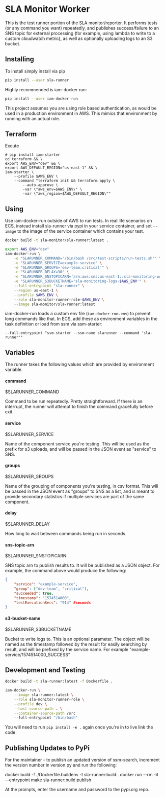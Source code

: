 # SLA Monitor Worker

This is the test runner portion of the SLA monitor/reporter. It performs tests (or any command you want) repeatedly, and publishes success/failure to an SNS topic for external processing (for example, using lambda to write to a custom cloudwatch metric), as well as optionally uploading logs to an S3 bucket.

## Installing

To install simply install via pip

```bash
pip install --user sla-runner
```

Highly recommended is iam-docker run:

```bash
pip install --user iam-docker-run
```

This project assumes you are using role based authentication, as would be used in a production environment in AWS. This mimics that environment by running with an actual role.

## Terraform

Excute 

```shell
# pip install iam-starter
cd terraform && \
export AWS_ENV="dev" && \
export AWS_DEFAULT_REGION="us-east-1" && \
iam-starter \
    --profile $AWS_ENV \
    --command "terraform init && terraform apply \
        --auto-approve \
        -var \"aws_env=$AWS_ENV\" \
        -var \"aws_region=$AWS_DEFAULT_REGION\""
```

## Using

Use iam-docker-run outside of AWS to run tests. In real life scenarios on ECS, instead install sla-runner via pypi in your service container, and set `--image` to the image of the service container which contains your test.

```bash
docker build -t sla-monitor/sla-runner:latest .

export AWS_ENV="dev"
iam-docker-run \
    -e "SLARUNNER_COMMAND='/bin/bash /src/test-scripts/run-tests.sh'" \
    -e "SLARUNNER_SERVICE=example-service" \
    -e "SLARUNNER_GROUPS='dev-team,critical'" \
    -e "SLARUNNER_DELAY=30" \
    -e "SLARUNNER_SNSTOPICARN='arn:aws:sns:us-east-1::sla-monitoring-worker-$AWS_ENV'" \
    -e "SLARUNNER_S3BUCKETNAME='sla-monitoring-logs-$AWS_ENV'" \
    --full-entrypoint "sla-runner" \
    --region us-east-1 \
    --profile $AWS_ENV \
    --role sla-monitor-runner-role-$AWS_ENV \
    --image sla-monitor/sla-runner:latest
```

iam-docker-run loads a custom env file (`iam-docker-run.env`) to prevent long commands like that. In ECS, add these as environment variables in the task definition or load from ssm via ssm-starter:

```
--full-entrypoint "ssm-starter --ssm-name slarunner --command 'sla-runner'"
```

## Variables

The runner takes the following values which are provided by environment variable. 

#### command

$SLARUNNER_COMMAND

Command to be run repeatedly. Pretty straightforward. If there is an interrupt, the runner will attempt to finish the command gracefully before exit.

#### service

$SLARUNNER_SERVICE

Name of the component service you're testing. This will be used as the prefix for s3 uploads, and will be passed in the JSON event as "service" to SNS.

#### groups

$SLARUNNER_GROUPS

Name of the grouping of components you're testing, in csv format. This will be passed in the JSON event as "groups" to SNS as a list, and is meant to provide secondary statistics if multiple services are part of the same component.

#### delay

$SLARUNNER_DELAY

How long to wait between commands being run in seconds.

#### sns-topic-arn

$SLARUNNER_SNSTOPICARN

SNS topic arn to publish results to. It will be published as a JSON object. For example, the command above would produce the following:

```json
{
    "service": "example-service",
    "group": ["dev-team", "critical"],
    "succeeded": true,
    "timestamp": "1574514000",
    "testExecutionSecs": "914" #seconds
}
```

#### s3-bucket-name

$SLARUNNER_S3BUCKETNAME

Bucket to write logs to. This is an optional parameter. The object will be named as the timestamp followed by the result for easily searching by result, and will be prefixed by the service name. For example "example-service/1574514000_SUCCESS"

## Development and Testing

```bash
docker build -t sla-runner:latest -f Dockerfile .
```

```bash
iam-docker-run \
    --image sla-runner:latest \
    --role sla-monitor-runner-role \
    --profile dev \
    --host-source-path . \
    --container-source-path /src
    --full-entrypoint "/bin/bash"
```

You will need to run `pip install -e .` again once you're in to live link the code.

## Publishing Updates to PyPi

For the maintainer - to publish an updated version of ssm-search, increment the version number in version.py and run the following:

docker build -f ./Dockerfile.buildenv -t sla-runner:build .
docker run --rm -it --entrypoint make sla-runner:build publish

At the prompts, enter the username and password to the pypi.org repo.